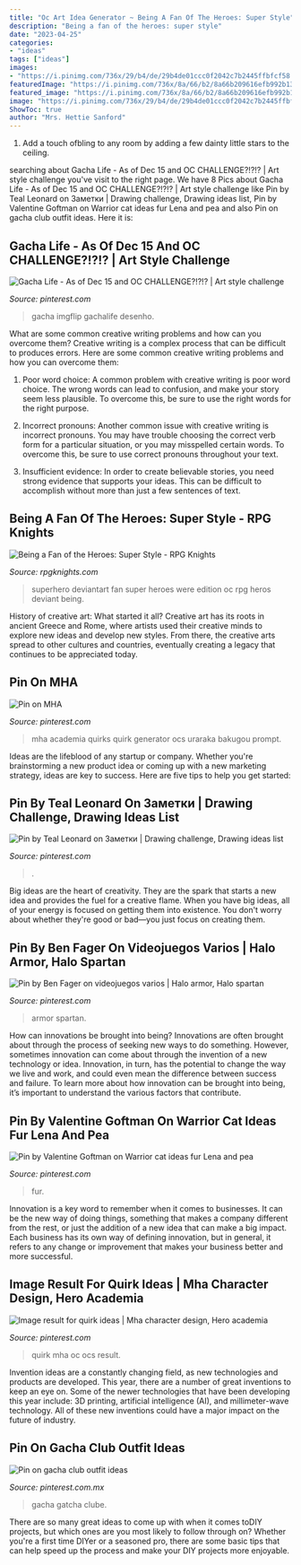 ```yaml
---
title: "Oc Art Idea Generator ~ Being A Fan Of The Heroes: Super Style"
description: "Being a fan of the heroes: super style"
date: "2023-04-25"
categories:
- "ideas"
tags: ["ideas"]
images:
- "https://i.pinimg.com/736x/29/b4/de/29b4de01ccc0f2042c7b2445ffbfcf58.jpg"
featuredImage: "https://i.pinimg.com/736x/8a/66/b2/8a66b209616efb992b137f1d02f7ccfc.jpg"
featured_image: "https://i.pinimg.com/736x/8a/66/b2/8a66b209616efb992b137f1d02f7ccfc.jpg"
image: "https://i.pinimg.com/736x/29/b4/de/29b4de01ccc0f2042c7b2445ffbfcf58.jpg"
ShowToc: true
author: "Mrs. Hettie Sanford"
---
```



1. Add a touch ofbling to any room by adding a few dainty little stars to the ceiling.

	

		
searching about Gacha Life - As of Dec 15 and OC CHALLENGE?!?!? | Art style challenge you've visit to the right page. We have 8 Pics about Gacha Life - As of Dec 15 and OC CHALLENGE?!?!? | Art style challenge like Pin by Teal Leonard on Заметки | Drawing challenge, Drawing ideas list, Pin by Valentine Goftman on Warrior cat ideas fur Lena and pea and also Pin on gacha club outfit ideas. Here it is:
		
    
## Gacha Life - As Of Dec 15 And OC CHALLENGE?!?!? | Art Style Challenge

<img loading=lazy src="https://i.pinimg.com/736x/96/e7/86/96e78640f946da3956004bae9eef5e97.jpg" onerror="this.onerror=null;this.src='https://tse4.mm.bing.net/th?id=OIP.IYwHJSLfIGIcVO7E3GsFbwHaL_&amp;pid=15.1';" alt="Gacha Life - As of Dec 15 and OC CHALLENGE?!?!? | Art style challenge">

_Source: pinterest.com_

>gacha imgflip gachalife desenho. 

	

What are some common creative writing problems and how can you overcome them?
Creative writing is a complex process that can be difficult to produces errors. Here are some common creative writing problems and how you can overcome them:
1. Poor word choice: A common problem with creative writing is poor word choice. The wrong words can lead to confusion, and make your story seem less plausible. To overcome this, be sure to use the right words for the right purpose.

2. Incorrect pronouns: Another common issue with creative writing is incorrect pronouns. You may have trouble choosing the correct verb form for a particular situation, or you may misspelled certain words. To overcome this, be sure to use correct pronouns throughout your text.

3. Insufficient evidence: In order to create believable stories, you need strong evidence that supports your ideas. This can be difficult to accomplish without more than just a few sentences of text.

    
## Being A Fan Of The Heroes: Super Style - RPG Knights

<img loading=lazy src="http://rpgknights.com/wp-content/uploads/2015/02/if_i_were_a_superhero____black_edition_by_pramodace-d4sq3e3.jpg" onerror="this.onerror=null;this.src='https://tse3.mm.bing.net/th?id=OIP._gF51hoMK1WZH-iaORBSLwHaKe&amp;pid=15.1';" alt="Being a Fan of the Heroes: Super Style - RPG Knights">

_Source: rpgknights.com_

>superhero deviantart fan super heroes were edition oc rpg heros deviant being. 

	

History of creative art: What started it all?
Creative art has its roots in ancient Greece and Rome, where artists used their creative minds to explore new ideas and develop new styles. From there, the creative arts spread to other cultures and countries, eventually creating a legacy that continues to be appreciated today.

    
## Pin On MHA

<img loading=lazy src="https://i.pinimg.com/736x/1e/79/8b/1e798b1a822cde0930115e1616708d41.jpg" onerror="this.onerror=null;this.src='https://tse4.mm.bing.net/th?id=OIP.kdH0UdsV__U1sjadso6PIQHaKW&amp;pid=15.1';" alt="Pin on MHA">

_Source: pinterest.com_

>mha academia quirks quirk generator ocs uraraka bakugou prompt. 

	

Ideas are the lifeblood of any startup or company. Whether you're brainstorming a new product idea or coming up with a new marketing strategy, ideas are key to success. Here are five tips to help you get started: 

    
## Pin By Teal Leonard On Заметки | Drawing Challenge, Drawing Ideas List

<img loading=lazy src="https://i.pinimg.com/originals/b5/70/a8/b570a86b352816466e90daeddfc4885d.jpg" onerror="this.onerror=null;this.src='https://tse2.mm.bing.net/th?id=OIP.xQJ0ZeWagG7dT_lP2HrlrgHaNK&amp;pid=15.1';" alt="Pin by Teal Leonard on Заметки | Drawing challenge, Drawing ideas list">

_Source: pinterest.com_

>. 

	

Big ideas are the heart of creativity. They are the spark that starts a new idea and provides the fuel for a creative flame. When you have big ideas, all of your energy is focused on getting them into existence. You don't worry about whether they're good or bad—you just focus on creating them.

    
## Pin By Ben Fager On Videojuegos Varios | Halo Armor, Halo Spartan

<img loading=lazy src="https://i.pinimg.com/736x/29/b4/de/29b4de01ccc0f2042c7b2445ffbfcf58.jpg" onerror="this.onerror=null;this.src='https://tse1.mm.bing.net/th?id=OIP.LfSUkH_x82TYj40rYMYwEAAAAA&amp;pid=15.1';" alt="Pin by Ben Fager on videojuegos varios | Halo armor, Halo spartan">

_Source: pinterest.com_

>armor spartan. 

	

How can innovations be brought into being?
Innovations are often brought about through the process of seeking new ways to do something. However, sometimes innovation can come about through the invention of a new technology or idea. Innovation, in turn, has the potential to change the way we live and work, and could even mean the difference between success and failure. To learn more about how innovation can be brought into being, it’s important to understand the various factors that contribute.

    
## Pin By Valentine Goftman On Warrior Cat Ideas Fur Lena And Pea

<img loading=lazy src="https://i.pinimg.com/736x/cf/67/25/cf67255db14c50faacd88c82a36d1f29.jpg" onerror="this.onerror=null;this.src='https://tse2.mm.bing.net/th?id=OIP.voM92aWFv8I_sSD2CCkhzAHaHa&amp;pid=15.1';" alt="Pin by Valentine Goftman on Warrior cat ideas fur Lena and pea">

_Source: pinterest.com_

>fur. 

	

Innovation is a key word to remember when it comes to businesses. It can be the new way of doing things, something that makes a company different from the rest, or just the addition of a new idea that can make a big impact. Each business has its own way of defining innovation, but in general, it refers to any change or improvement that makes your business better and more successful.

    
## Image Result For Quirk Ideas | Mha Character Design, Hero Academia

<img loading=lazy src="https://i.pinimg.com/736x/8a/66/b2/8a66b209616efb992b137f1d02f7ccfc.jpg" onerror="this.onerror=null;this.src='https://tse1.mm.bing.net/th?id=OIP.iX5SPHDx7G_S5RVUPx8EggHaFQ&amp;pid=15.1';" alt="Image result for quirk ideas | Mha character design, Hero academia">

_Source: pinterest.com_

>quirk mha oc ocs result. 

	

Invention ideas are a constantly changing field, as new technologies and products are developed. This year, there are a number of great inventions to keep an eye on. Some of the newer technologies that have been developing this year include: 3D printing, artificial intelligence (AI), and millimeter-wave technology. All of these new inventions could have a major impact on the future of industry.

    
## Pin On Gacha Club Outfit Ideas

<img loading=lazy src="https://i.pinimg.com/736x/a9/0b/3f/a90b3f9141724ac26e6431d24f6390f2.jpg" onerror="this.onerror=null;this.src='https://tse2.mm.bing.net/th?id=OIP.Gdg4lRm66CVP7x1gJ8--6gHaJX&amp;pid=15.1';" alt="Pin on gacha club outfit ideas">

_Source: pinterest.com.mx_

>gacha gatcha clube. 

	

There are so many great ideas to come up with when it comes toDIY projects, but which ones are you most likely to follow through on? Whether you're a first time DIYer or a seasoned pro, there are some basic tips that can help speed up the process and make your DIY projects more enjoyable.


